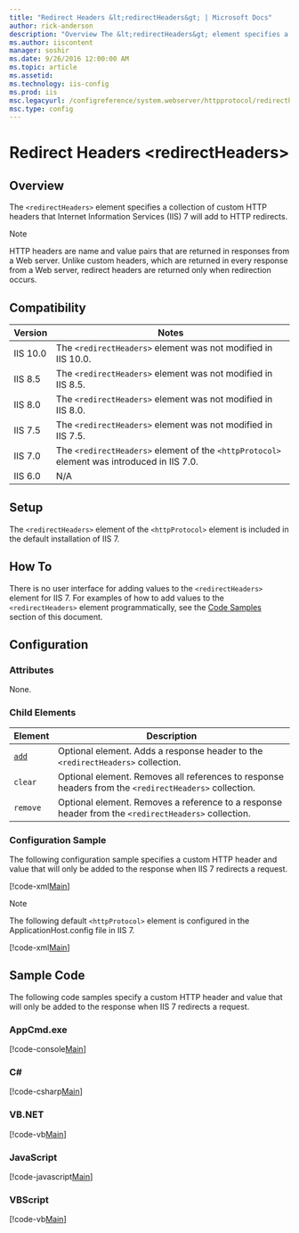```yaml
---
title: "Redirect Headers &lt;redirectHeaders&gt; | Microsoft Docs"
author: rick-anderson
description: "Overview The &lt;redirectHeaders&gt; element specifies a collection of custom HTTP headers that Internet Information Services (IIS) 7 will add to HTTP redire..."
ms.author: iiscontent
manager: soshir
ms.date: 9/26/2016 12:00:00 AM
ms.topic: article
ms.assetid: 
ms.technology: iis-config
ms.prod: iis
msc.legacyurl: /configreference/system.webserver/httpprotocol/redirectheaders
msc.type: config
---
```

Redirect Headers &lt;redirectHeaders&gt;
====================
<a id="001"></a>
## Overview

The `<redirectHeaders>` element specifies a collection of custom HTTP headers that Internet Information Services (IIS) 7 will add to HTTP redirects.

> [!NOTE]
> HTTP headers are name and value pairs that are returned in responses from a Web server. Unlike custom headers, which are returned in every response from a Web server, redirect headers are returned only when redirection occurs.

<a id="002"></a>
## Compatibility

| Version | Notes |
| --- | --- |
| IIS 10.0 | The `<redirectHeaders>` element was not modified in IIS 10.0. |
| IIS 8.5 | The `<redirectHeaders>` element was not modified in IIS 8.5. |
| IIS 8.0 | The `<redirectHeaders>` element was not modified in IIS 8.0. |
| IIS 7.5 | The `<redirectHeaders>` element was not modified in IIS 7.5. |
| IIS 7.0 | The `<redirectHeaders>` element of the `<httpProtocol>` element was introduced in IIS 7.0. |
| IIS 6.0 | N/A |

<a id="003"></a>
## Setup

The `<redirectHeaders>` element of the `<httpProtocol>` element is included in the default installation of IIS 7.

<a id="004"></a>
## How To

There is no user interface for adding values to the `<redirectHeaders>` element for IIS 7. For examples of how to add values to the `<redirectHeaders>` element programmatically, see the [Code Samples](#006) section of this document.

<a id="005"></a>
## Configuration

### Attributes

None.

### Child Elements

| Element | Description |
| --- | --- |
| [`add`](add.md) | Optional element. Adds a response header to the `<redirectHeaders>` collection. |
| `clear` | Optional element. Removes all references to response headers from the `<redirectHeaders>` collection. |
| `remove` | Optional element. Removes a reference to a response header from the `<redirectHeaders>` collection. |

### Configuration Sample

The following configuration sample specifies a custom HTTP header and value that will only be added to the response when IIS 7 redirects a request.

[!code-xml[Main](index/samples/sample1.xml)]

> [!NOTE]
> The following default `<httpProtocol>` element is configured in the ApplicationHost.config file in IIS 7.

[!code-xml[Main](index/samples/sample2.xml)]

<a id="006"></a>
## Sample Code

The following code samples specify a custom HTTP header and value that will only be added to the response when IIS 7 redirects a request.

### AppCmd.exe

[!code-console[Main](index/samples/sample3.cmd)]

### C#

[!code-csharp[Main](index/samples/sample4.cs)]

### VB.NET

[!code-vb[Main](index/samples/sample5.vb)]

### JavaScript

[!code-javascript[Main](index/samples/sample6.js)]

### VBScript

[!code-vb[Main](index/samples/sample7.vb)]